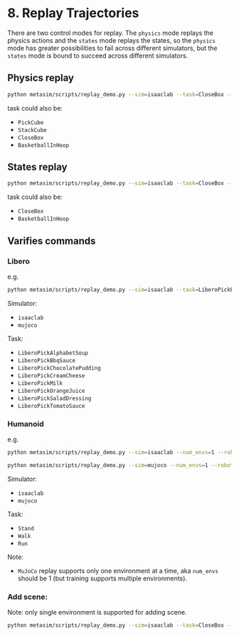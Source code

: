# 8. Replay Trajectories

There are two control modes for replay. The `physics` mode replays the physics actions and the `states` mode replays the states, so the `physics` mode has greater possibilities to fail across different simulators, but the `states` mode is bound to succeed across different simulators.

## Physics replay

```bash
python metasim/scripts/replay_demo.py --sim=isaaclab --task=CloseBox --num_envs 4
```

task could also be:
- `PickCube`
- `StackCube`
- `CloseBox`
- `BasketballInHoop`

## States replay

```bash
python metasim/scripts/replay_demo.py --sim=isaaclab --task=CloseBox --num_envs 4 --object-states
```
task could also be:
- `CloseBox`
- `BasketballInHoop`

## Varifies commands

### Libero

e.g.

```bash
python metasim/scripts/replay_demo.py --sim=isaaclab --task=LiberoPickButter
```

Simulator:
- `isaaclab`
- `mujoco`

Task:
- `LiberoPickAlphabetSoup`
- `LiberoPickBbqSauce`
- `LiberoPickChocolatePudding`
- `LiberoPickCreamCheese`
- `LiberoPickMilk`
- `LiberoPickOrangeJuice`
- `LiberoPickSaladDressing`
- `LiberoPickTomatoSauce`

### Humanoid

e.g.

```bash
python metasim/scripts/replay_demo.py --sim=isaaclab --num_envs=1 --robot=h1 --task=Stand --object-states
```

```bash
python metasim/scripts/replay_demo.py --sim=mujoco --num_envs=1 --robot=h1 --task=Stand --object-states
```

Simulator:
- `isaaclab`
- `mujoco`

Task:
- `Stand`
- `Walk`
- `Run`

Note:
- `MuJoCo` replay supports only one environment at a time, aka `num_envs` should be 1 (but training supports multiple environments).

### Add scene:
Note: only single environment is supported for adding scene.
```bash
python metasim/scripts/replay_demo.py --sim=isaaclab --task=CloseBox --num_envs 1 --scene=tapwater_scene_131
```


